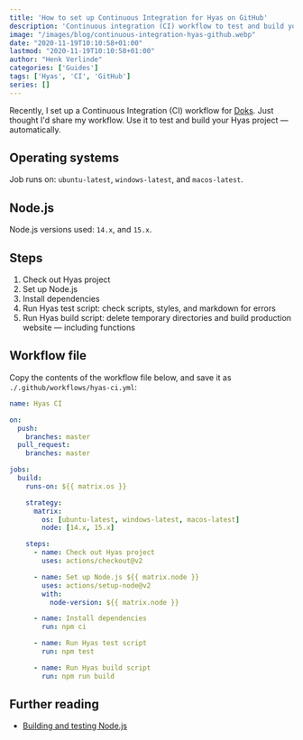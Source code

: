 ```yaml
---
title: 'How to set up Continuous Integration for Hyas on GitHub'
description: 'Continuous integration (CI) workflow to test and build your Hyas project.'
image: "/images/blog/continuous-integration-hyas-github.webp"
date: "2020-11-19T10:10:58+01:00"
lastmod: "2020-11-19T10:10:58+01:00"
author: "Henk Verlinde"
categories: ['Guides']
tags: ['Hyas', 'CI', 'GitHub']
series: []
---
```


Recently, I set up a Continuous Integration (CI) workflow for [Doks](https://github.com/h-enk/doks). Just thought I'd share my workflow. Use it to test and build your Hyas project — automatically.

## Operating systems

Job runs on: `ubuntu-latest`, `windows-latest`, and `macos-latest`.

## Node.js

Node.js versions used: `14.x`, and `15.x`.

## Steps

1. Check out Hyas project
2. Set up Node.js
3. Install dependencies
4. Run Hyas test script: check scripts, styles, and markdown for errors
5. Run Hyas build script: delete temporary directories and build production website — including functions

## Workflow file

Copy the contents of the workflow file below, and save it as `./.github/workflows/hyas-ci.yml`:

```yaml
name: Hyas CI

on:
  push:
    branches: master
  pull_request:
    branches: master

jobs:
  build:
    runs-on: ${{ matrix.os }}

    strategy:
      matrix:
        os: [ubuntu-latest, windows-latest, macos-latest]
        node: [14.x, 15.x]

    steps:
      - name: Check out Hyas project
        uses: actions/checkout@v2

      - name: Set up Node.js ${{ matrix.node }}
        uses: actions/setup-node@v2
        with:
          node-version: ${{ matrix.node }}

      - name: Install dependencies
        run: npm ci

      - name: Run Hyas test script
        run: npm test

      - name: Run Hyas build script
        run: npm run build
```

## Further reading

- [Building and testing Node.js](https://docs.github.com/en/free-pro-team@latest/actions/guides/building-and-testing-nodejs)
